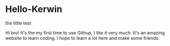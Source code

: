 # Hello-Kerwin
the little test

Hi bro!
   It's the my first time to use Githup, I like it very much. 
   It's an amazing website to learn coding. I hope to learn a lot here and make some friends. 
